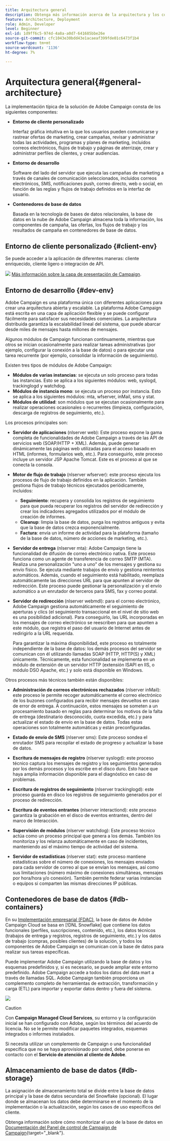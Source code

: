 ```yaml
---
title: Arquitectura general
description: Obtenga más información acerca de la arquitectura y los componentes de Adobe Campaign. Obtenga más información acerca de cómo personalizar la consola de clientes y el entorno.
feature: Architecture, Deployment
role: Admin, Developer
level: Beginner
exl-id: 1d9ff6c5-974d-4a8a-a0d7-641685bbe26e
source-git-commit: cfc1043e30bdd43e1acaeaf399fde01c6473f1b4
workflow-type: tm+mt
source-wordcount: '1136'
ht-degree: 7%

---
```


# Arquitectura general{#general-architecture}

La implementación típica de la solución de Adobe Campaign consta de los siguientes componentes:

* **Entorno de cliente personalizado**

  Interfaz gráfica intuitiva en la que los usuarios pueden comunicarse y rastrear ofertas de marketing, crear campañas, revisar y administrar todas las actividades, programas y planes de marketing, incluidos correos electrónicos, flujos de trabajo y páginas de aterrizaje, crear y administrar perfiles de clientes, y crear audiencias.

* **Entorno de desarrollo**

  Software del lado del servidor que ejecuta las campañas de marketing a través de canales de comunicación seleccionados, incluidos correos electrónicos, SMS, notificaciones push, correo directo, web o social, en función de las reglas y flujos de trabajo definidos en la interfaz de usuario.

* **Contenedores de base de datos**

  Basada en la tecnología de bases de datos relacionales, la base de datos en la nube de Adobe Campaign almacena toda la información, los componentes de campaña, las ofertas, los flujos de trabajo y los resultados de campaña en contenedores de base de datos.

## Entorno de cliente personalizado {#client-env}

Se puede acceder a la aplicación de diferentes maneras: cliente enriquecido, cliente ligero o integración de API.

![](../assets/do-not-localize/glass.png) [Más información sobre la capa de presentación de Campaign](../start/ac-components.md).

## Entorno de desarrollo {#dev-env}

Adobe Campaign es una plataforma única con diferentes aplicaciones para crear una arquitectura abierta y escalable. La plataforma Adobe Campaign está escrita en una capa de aplicación flexible y se puede configurar fácilmente para satisfacer sus necesidades comerciales. La arquitectura distribuida garantiza la escalabilidad lineal del sistema, que puede abarcar desde miles de mensajes hasta millones de mensajes.

Algunos módulos de Campaign funcionan continuamente, mientras que otros se inician ocasionalmente para realizar tareas administrativas (por ejemplo, configurar la conexión a la base de datos) o para ejecutar una tarea recurrente (por ejemplo, consolidar la información de seguimiento).

Existen tres tipos de módulos de Adobe Campaign:

* **Módulos de varias instancias**: se ejecuta un solo proceso para todas las instancias. Esto se aplica a los siguientes módulos: web, syslogd, trackinglogd y watchdog.
* **Módulos de instancia mono**: se ejecuta un proceso por instancia. Esto se aplica a los siguientes módulos: mta, wfserver, inMail, sms y stat.
* **Módulos de utilidad**: son módulos que se ejecutan ocasionalmente para realizar operaciones ocasionales o recurrentes (limpieza, configuración, descarga de registros de seguimiento, etc.).

Los procesos principales son:

* **Servidor de aplicaciones** (nlserver web): Este proceso expone la gama completa de funcionalidades de Adobe Campaign a través de las API de servicios web (SOAP/HTTP + XML). Además, puede generar dinámicamente las páginas web utilizadas para el acceso basado en HTML (informes, formularios web, etc.). Para conseguirlo, este proceso incluye un servidor JSP Apache Tomcat. Este es el proceso al que se conecta la consola.

* **Motor de flujo de trabajo** (nlserver wfserver): este proceso ejecuta los procesos de flujo de trabajo definidos en la aplicación. También gestiona flujos de trabajo técnicos ejecutados periódicamente, incluidos:

   * **Seguimiento**: recupera y consolida los registros de seguimiento para que pueda recuperar los registros del servidor de redirección y crear los indicadores agregados utilizados por el módulo de creación de informes.
   * **Cleanup**: limpia la base de datos, purga los registros antiguos y evita que la base de datos crezca exponencialmente.
   * **Factura**: envía un informe de actividad para la plataforma (tamaño de la base de datos, número de acciones de marketing, etc.).

* **Servidor de entrega** (nlserver mta): Adobe Campaign tiene la funcionalidad de difusión de correo electrónico nativa. Este proceso funciona como un agente de transferencia de correo SMTP (MTA). Realiza una personalización &quot;uno a uno&quot; de los mensajes y gestiona su envío físico. Se ejecuta mediante trabajos de envío y gestiona reintentos automáticos. Además, cuando el seguimiento está habilitado, reemplaza automáticamente las direcciones URL para que apunten al servidor de redirección. Este proceso puede gestionar la personalización y el envío automático a un enrutador de terceros para SMS, fax y correo postal.

* **Servidor de redirección** (nlserver webmdl): para el correo electrónico, Adobe Campaign gestiona automáticamente el seguimiento de aperturas y clics (el seguimiento transaccional en el nivel de sitio web es una posibilidad adicional). Para conseguirlo, las URL incorporadas en los mensajes de correo electrónico se reescriben para que apunten a este módulo, que registra el paso del usuario de Internet antes de redirigirlo a la URL requerida.

  Para garantizar la máxima disponibilidad, este proceso es totalmente independiente de la base de datos: los demás procesos del servidor se comunican con él utilizando llamadas SOAP (HTTP, HTTP(S) y XML) únicamente. Técnicamente, esta funcionalidad se implementa en un módulo de extensión de un servidor HTTP (extensión ISAPI en IIS, o módulo DSO Apache, etc.) y solo está disponible en Windows.

Otros procesos más técnicos también están disponibles:

* **Administración de correos electrónicos rechazados** (nlserver inMail): este proceso le permite recoger automáticamente el correo electrónico de los buzones configurados para recibir mensajes devueltos en caso de error de entrega. A continuación, estos mensajes se someten a un procesamiento basado en reglas para determinar los motivos de la falta de entrega (destinatario desconocido, cuota excedida, etc.) y para actualizar el estado de envío en la base de datos. Todas estas operaciones son totalmente automáticas y están preconfiguradas.

* **Estado de envío de SMS** (nlserver sms): Este proceso sondea el enrutador SMS para recopilar el estado de progreso y actualizar la base de datos.

* **Escritura de mensajes de registro** (nlserver syslogd): este proceso técnico captura los mensajes de registro y los seguimientos generados por los demás procesos y los escribe en el disco duro. Esto hace que haya amplia información disponible para el diagnóstico en caso de problemas.

* **Escritura de registros de seguimiento** (nlserver trackinglogd): este proceso guarda en disco los registros de seguimiento generados por el proceso de redirección.

* **Escritura de eventos entrantes** (nlserver interactiond): este proceso garantiza la grabación en el disco de eventos entrantes, dentro del marco de Interacción.

* **Supervisión de módulos** (nlserver watchdog): Este proceso técnico actúa como un proceso principal que genera a los demás. También los monitoriza y los relanza automáticamente en caso de incidentes, manteniendo así el máximo tiempo de actividad del sistema.

* **Servidor de estadísticas** (nlserver stat): este proceso mantiene estadísticas sobre el número de conexiones, los mensajes enviados para cada servidor de correo al que se envían los mensajes, así como sus limitaciones (número máximo de conexiones simultáneas, mensajes por hora/hora y/o conexión). También permite federar varias instancias o equipos si comparten las mismas direcciones IP públicas.


## Contenedores de base de datos {#db-containers}

En su [Implementación empresarial (FDAC)](enterprise-deployment.md), la base de datos de Adobe Campaign Cloud se basa en [!DNL Snowflake] que contiene los datos funcionales (perfiles, suscripciones, contenido, etc.), los datos técnicos (trabajos de entrega y registros, registros de seguimiento, etc.) y los datos de trabajo (compras, posibles clientes) de la solución, y todos los componentes de Adobe Campaign se comunican con la base de datos para realizar sus tareas específicas.

Puede implementar Adobe Campaign utilizando la base de datos y los esquemas predefinidos y, si es necesario, se puede ampliar este entorno predefinido. Adobe Campaign accede a todos los datos del data mart a través de llamadas SQL. Adobe Campaign también proporciona un complemento completo de herramientas de extracción, transformación y carga (ETL) para importar y exportar datos dentro y fuera del sistema.

![](assets/data-flow-diagram.png)


>[!CAUTION]
>
>Con **Campaign Managed Cloud Services**, su entorno y la configuración inicial se han configurado con Adobe, según los términos del acuerdo de licencia. No se le permite modificar paquetes integrados, esquemas integrados o informes instalados.
>
>Si necesita utilizar un complemento de Campaign o una funcionalidad específica que no se haya aprovisionado por usted, debe ponerse en contacto con el **Servicio de atención al cliente de Adobe**.

## Almacenamiento de base de datos {#db-storage}

La asignación de almacenamiento total se divide entre la base de datos principal y la base de datos secundaria del Snowflake (opcional). El lugar donde se almacenan los datos debe determinarse en el momento de la implementación o la actualización, según los casos de uso específicos del cliente.

Obtenga información sobre cómo monitorizar el uso de la base de datos en [Documentación del Panel de control de Campaign de Campaign](https://experienceleague.adobe.com/docs/control-panel/using/performance-monitoring/database-monitoring/database-monitoring.html){target="_blank"}.